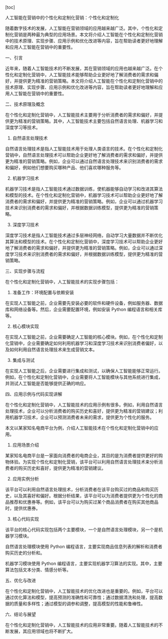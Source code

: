 
[toc]                    
                
                
人工智能在营销中的个性化和定制化营销：个性化和定制化

随着数字技术的发展，人工智能在营销领域的应用越来越广泛。其中，个性化和定制化营销是两种最为典型的应用场景。本文将介绍人工智能在个性化和定制化营销中的技术原理、实现步骤、应用示例和优化改进等内容，旨在帮助读者更好地理解和应用人工智能在营销中的重要性。

一、引言

近年来，随着人工智能技术的不断发展，其在营销领域的应用也越来越广泛。在个性化和定制化营销中，人工智能技术能够帮助企业更好地了解消费者的需求和偏好，并提供更为精准的营销策略。本文将介绍人工智能在个性化和定制化营销中的技术原理、实现步骤、应用示例和优化改进等内容，旨在帮助读者更好地理解和应用人工智能在营销中的重要性。

二、技术原理及概念

在个性化和定制化营销中，人工智能技术主要用于分析消费者的需求和偏好，并提供更为精准的营销策略。其中，人工智能技术主要包括自然语言处理、机器学习和深度学习等技术。

1. 自然语言处理技术

自然语言处理技术是指人工智能技术用于处理人类语言的技术。在个性化和定制化营销中，自然语言处理技术可以帮助企业更好地了解消费者的需求和偏好，并提供更为精准的营销策略。例如，企业可以通过自然语言处理技术来识别消费者的需求和偏好，例如他们想要购买哪种产品、他们喜欢哪种服务等。

2. 机器学习技术

机器学习技术是指人工智能技术通过数据训练，使机器能够自动学习和改进其算法和模型的技术。在个性化和定制化营销中，机器学习技术可以帮助企业更好地了解消费者的需求和偏好，并提供更为精准的营销策略。例如，企业可以通过机器学习技术来识别消费者的需求和偏好，并根据数据训练模型，提供更为精准的营销策略。

3. 深度学习技术

深度学习技术是指人工智能技术通过多层神经网络，自动学习大量数据并不断优化其算法和模型的技术。在个性化和定制化营销中，深度学习技术可以帮助企业更好地了解消费者的需求和偏好，并提供更为精准的营销策略。例如，企业可以通过深度学习技术来识别消费者的需求和偏好，并根据数据训练模型，提供更为精准的营销策略。

三、实现步骤与流程

在个性化和定制化营销中，人工智能技术的实现步骤包括：

1. 准备工作：环境配置与依赖安装

在实现人工智能之前，企业需要先安装必要的软件和硬件设备，例如服务器、数据库和网络设备等。然后，企业需要配置环境，例如安装 Python 编程语言和相关库等。

2. 核心模块实现

在实现人工智能之前，企业需要确定人工智能的核心模块。例如，在个性化和定制化营销中，企业需要确定如何利用机器学习和深度学习技术来识别消费者偏好，以及如何利用自然语言处理技术来生成营销文本。

3. 集成与测试

在实现人工智能之后，企业需要进行集成和测试，以确保人工智能能够正常运行。例如，在个性化和定制化营销中，企业需要将人工智能模块与其他系统进行集成，并测试人工智能是否能够提供正确的响应。

四、应用示例与代码实现讲解

在个性化和定制化营销中，人工智能技术的应用示例有很多。例如，利用自然语言处理技术，企业可以分析消费者的购买历史和喜好，提供更为精准的营销建议；利用机器学习技术，企业可以预测消费者未来的需求，提供更为个性化的服务。

本文以某家知名电商平台为例，介绍人工智能技术在个性化和定制化营销中的应用。

1. 应用场景介绍

某家知名电商平台是一家面向消费者的电商企业，其目的是为消费者提供更好的购物体验。为实现个性化和定制化营销，该平台可以利用自然语言处理技术来分析消费者的购买历史和喜好，提供更为精准的营销建议。

2. 应用实例分析

该平台可以利用自然语言处理技术，分析消费者在该平台购买过的商品和购买历史，以及其喜好和偏好。根据分析结果，该平台可以为消费者提供更为个性化的商品推荐和优惠券等。例如，该平台可以为购买过某个商品消费者在购买其他商品时，提供优惠券。

3. 核心代码实现

该平台的核心代码实现包括两个主要模块，一个是自然语言处理模块，另一个是机器学习模块。

自然语言处理模块使用 Python 编程语言，主要实现商品信息列表的解析和消费者购买历史的分析和。

机器学习模块使用 Python 编程语言，主要实现机器学习算法的实现。其中，主要算法包括文本分类、情感分析等。

五、优化与改进

在个性化和定制化营销中，人工智能技术的优化改进也是重要的。例如，平台可以通过优化算法和模型，提高预测的准确性和可靠性；通过数据清洗和处理，提高数据的质量和多样性；通过模型的调参和调整，提高模型的性能和鲁棒性。

六、结论与展望

在个性化和定制化营销中，人工智能技术的应用非常重要。随着人工智能技术的不断发展，其应用领域也将不断扩大。

